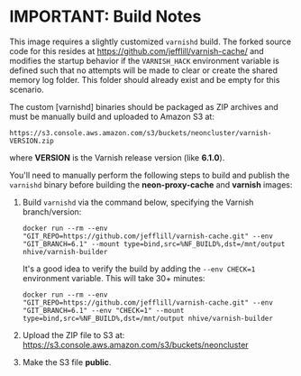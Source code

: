 # IMPORTANT: Build Notes

This image requires a slightly customized `varnishd` build.  The forked source code for this resides at https://github.com/jefflill/varnish-cache/ and modifies the startup behavior if the `VARNISH_HACK` environment variable is defined such that no attempts will be made to clear or create the shared memory log folder.  This folder should already exist and be empty for this scenario.

The custom [varnishd] binaries should be packaged as ZIP archives and must be manually build and uploaded to Amazon S3 at:

    https://s3.console.aws.amazon.com/s3/buckets/neoncluster/varnish-VERSION.zip

where **VERSION** is the Varnish release version (like **6.1.0**).

You'll need to manually perform the following steps to build and publish the `varnishd` binary before building the **neon-proxy-cache** and **varnish** images:

1. Build `varnishd` via the command below, specifying the Varnish branch/version:

   `docker run --rm --env "GIT_REPO=https://github.com/jefflill/varnish-cache.git" --env "GIT_BRANCH=6.1" --mount type=bind,src=%NF_BUILD%,dst=/mnt/output nhive/varnish-builder`

   It's a good idea to verify the build by adding the `--env CHECK=1` environment variable.  This will take 30+ minutes:

   `docker run --rm --env "GIT_REPO=https://github.com/jefflill/varnish-cache.git" --env "GIT_BRANCH=6.1" --env "CHECK=1" --mount type=bind,src=%NF_BUILD%,dst=/mnt/output nhive/varnish-builder`

2. Upload the ZIP file to S3 at:  https://s3.console.aws.amazon.com/s3/buckets/neoncluster

3. Make the S3 file **public**.
